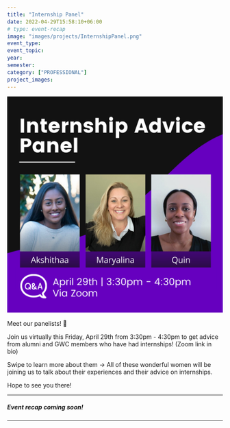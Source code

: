 ```yaml
---
title: "Internship Panel"
date: 2022-04-29T15:58:10+06:00
# type: event-recap
image: "images/projects/InternshipPanel.png"
event_type:
event_topic:
year: 
semester: 
category: ["PROFESSIONAL"]
project_images: 
---
```


![Internship Panel](../../images/projects/InternshipPanel.png)

Meet our panelists! 💜

Join us virtually this Friday, April 29th from 3:30pm - 4:30pm to get advice from alumni and GWC members who have had internships! (Zoom link in bio)

Swipe to learn more about them ->
All of these wonderful women will be joining us to talk about their experiences and their advice on internships.

Hope to see you there!

---
##### Event recap coming soon!
---

